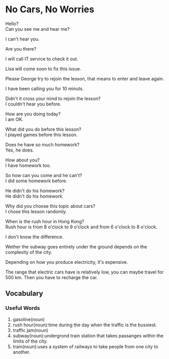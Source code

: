 # No Cars, No Worries
Hello?  
Can you see me and hear me?  

I can't hear you.  

Are you there?  

I will call IT service to check it out.  

Lisa will come soon to fix this issue.  

Please George try to rejoin the lesson, that means to enter and leave again.  


I have been calling you for 10 minuts.  

Didn't it cross your mind to rejoin the lesson?  
I couldn't hear you before.  


How are you doing today?  
I am OK.  

What did you do before this lesson?  
I played games before this lesson.  

Does he have so much homework?  
Yes, he does.  

How about you?  
I have homework too.  

So how can you come and he can't?  
I did some homework before.  

He didn't do his homework?  
He didn't do his homework.  

Why did you choose this topic about cars?  
I chose this lesson randomly.  

When is the rush hour in Hong Kong?  
Rush hour is from 8 o'clock to 9 o'clock and from 6 o'clock to 8 o'clock.

I don't know the difference.  

Wether the subway goes entirely under the ground depends on the complexity of the city.  


Depending on how you produce electricity, it's expensive.  

The range that electric cars have is relatively low, you can maybe travel for 500 km. Then you have to recharge the car.   

## Vocabulary
### Useful Words
1. gasoline(noun)
1. rush hour(noun):time during the day when the traffic is the bussiest.
1. traffic jam(noun)
1. subway(noun):undergrond train station that takes passanges within the limits of the city.
1. train(noun):uses a system of railways to take people from one city to another.
